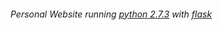 ######  Personal Website running [python 2.7.3](http://www.python.org/)  with [flask](http://flask.pocoo.org/)